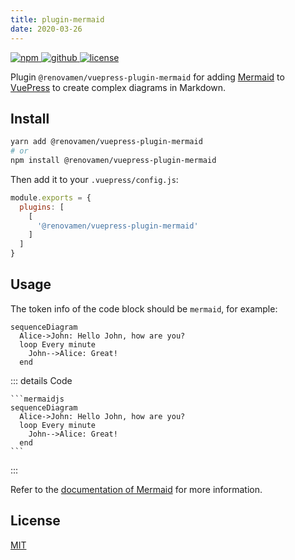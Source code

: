 ```yaml
---
title: plugin-mermaid
date: 2020-03-26
---
```


<p>
  <a href="https://www.npmjs.com/package/@renovamen/vuepress-plugin-mermaid" target="_blank">
    <img src="https://img.shields.io/npm/v/@renovamen/vuepress-plugin-mermaid.svg?style=flat-square&logo=npm" style="display: inline; margin: 0" alt="npm">
  </a>
  <a href="https://github.com/Renovamen/vuepress-theme-gungnir/tree/main/packages/plugins/mermaid" target="_blank">
    <img src="https://img.shields.io/badge/GitHub-@renovamen/vuepress--plugin--mermaid-26A2FF?style=flat-square&logo=github" style="display: inline; margin: 0" alt="github">
  </a>
  <a href="https://github.com/Renovamen/vuepress-theme-gungnir/blob/main/packages/plugins/mermaid/LICENSE" target="_blank">
    <img src="https://img.shields.io/badge/License-MIT-green?style=flat-square" style="display: inline; margin: 0" alt="license">
  </a>
</p>

Plugin `@renovamen/vuepress-plugin-mermaid` for adding [Mermaid](https://mermaid-js.github.io) to [VuePress](https://vuepress.vuejs.org/) to create complex diagrams in Markdown.


## Install

```bash
yarn add @renovamen/vuepress-plugin-mermaid
# or
npm install @renovamen/vuepress-plugin-mermaid
```

Then add it to your `.vuepress/config.js`:

```js
module.exports = {
  plugins: [
    [
      '@renovamen/vuepress-plugin-mermaid'
    ]
  ]
}
```


## Usage

The token info of the code block should be `mermaid`, for example:

```mermaidjs
sequenceDiagram
  Alice->John: Hello John, how are you?
  loop Every minute
    John-->Alice: Great!
  end
```

::: details Code
~~~
```mermaidjs
sequenceDiagram
  Alice->John: Hello John, how are you?
  loop Every minute
    John-->Alice: Great!
  end
```
~~~
:::

Refer to the [documentation of Mermaid](https://mermaid-js.github.io) for more information.


## License

[MIT](https://github.com/Renovamen/vuepress-theme-gungnir/blob/main/packages/plugins/mermaid/LICENSE)
